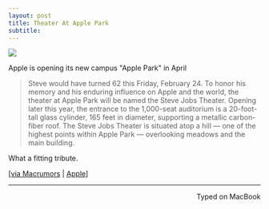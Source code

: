 ```yaml
---
layout: post
title: Theater At Apple Park
subtitle:
---
```


![](http://imgur.com/vllGFwa.jpg)

Apple is opening its new campus "Apple Park" in April

> Steve would have turned 62 this Friday, February 24. To honor his memory and his enduring influence on Apple and the world, the theater at Apple Park will be named the Steve Jobs Theater. Opening later this year, the entrance to the 1,000-seat auditorium is a 20-foot-tall glass cylinder, 165 feet in diameter, supporting a metallic carbon-fiber roof. The Steve Jobs Theater is situated atop a hill — one of the highest points within Apple Park — overlooking meadows and the main building.

What a fitting tribute.

[[via Macrumors](https://www.macrumors.com/2017/02/22/apple-park-steve-jobs-theater/) | [Apple](http://www.apple.com/newsroom/2017/02/apple-park-opens-to-employees-in-april.html)]

---
<p align="right">Typed on MacBook</p>
